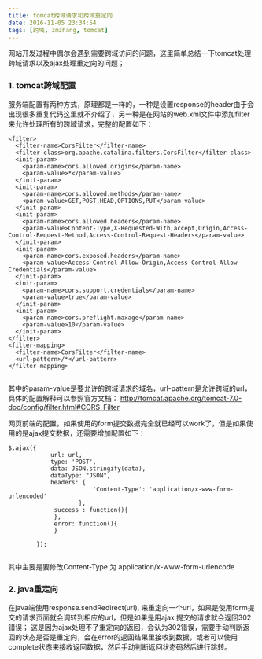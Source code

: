 ```yaml
---
title: tomcat跨域请求和跨域重定向
date: 2016-11-05 23:34:54
tags: [跨域, zmzhang, tomcat]
---
```


网站开发过程中偶尔会遇到需要跨域访问的问题，这里简单总结一下tomcat处理跨域请求以及ajax处理重定向的问题；
### 1. tomcat跨域配置
服务端配置有两种方式，原理都是一样的，一种是设置response的header由于会出现很多重复代码这里就不介绍了，另一种是在网站的web.xml文件中添加filter来允许处理所有的跨域请求，完整的配置如下：

<!--more-->


```
<filter>
  <filter-name>CorsFilter</filter-name>
  <filter-class>org.apache.catalina.filters.CorsFilter</filter-class>
  <init-param>
    <param-name>cors.allowed.origins</param-name>
    <param-value>*</param-value>
  </init-param>
  <init-param>
    <param-name>cors.allowed.methods</param-name>
    <param-value>GET,POST,HEAD,OPTIONS,PUT</param-value>
  </init-param>
  <init-param>
    <param-name>cors.allowed.headers</param-name>
    <param-value>Content-Type,X-Requested-With,accept,Origin,Access-Control-Request-Method,Access-Control-Request-Headers</param-value>
  </init-param>
  <init-param>
    <param-name>cors.exposed.headers</param-name>
    <param-value>Access-Control-Allow-Origin,Access-Control-Allow-Credentials</param-value>
  </init-param>
  <init-param>
    <param-name>cors.support.credentials</param-name>
    <param-value>true</param-value>
  </init-param>
  <init-param>
    <param-name>cors.preflight.maxage</param-name>
    <param-value>10</param-value>
  </init-param>
</filter>
<filter-mapping>
  <filter-name>CorsFilter</filter-name>
  <url-pattern>/*</url-pattern>
</filter-mapping>	
		
```

其中的param-value是要允许的跨域请求的域名，url-pattern是允许跨域的url，具体的配置解释可以参照官方文档：
http://tomcat.apache.org/tomcat-7.0-doc/config/filter.html#CORS_Filter

网页前端的配置，如果使用的form提交数据完全就已经可以work了，但是如果使用的是ajax提交数据，还需要增加配置如下：


```
$.ajax({
            url: url,
            type: 'POST',
            data: JSON.stringify(data),
            dataType: "JSON",
            headers: {
                        'Content-Type': 'application/x-www-form-urlencoded'
                    },
           	 success : function(){
			 },
	    	 error: function(){
	    	 }
       
        });


```

其中主要是要修改Content-Type 为 application/x-www-form-urlencode

### 2. java重定向
在java端使用response.sendRedirect(url), 来重定向一个url，如果是使用form提交的请求页面就会调转到相应的url，但是如果是用ajax 提交的请求就会返回302错误；
这是因为ajax处理不了重定向的返回，会认为302错误，需要手动判断返回的状态是否是重定向，会在error的返回结果里接收到数据，或者可以使用complete状态来接收返回数据，然后手动判断返回状态码然后进行跳转。
